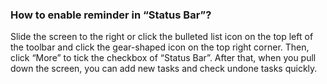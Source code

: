 ### How to enable reminder in “Status Bar”?
Slide the screen to the right or click the bulleted list icon on the top left of the toolbar and click the gear-shaped icon on the top right corner. Then, click “More” to tick the checkbox of “Status Bar”. After that, when you pull down the screen, you can add new tasks and check undone tasks quickly.
